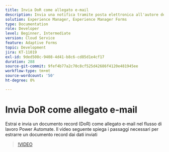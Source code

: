 ```yaml
---
title: Invia DoR come allegato e-mail
description: Invia una notifica tramite posta elettronica all'autore del messaggio di invio con DoR come allegato di posta elettronica
solution: Experience Manager, Experience Manager Forms
type: Documentation
role: Developer
level: Beginner, Intermediate
version: Cloud Service
feature: Adaptive Forms
topic: Development
jira: KT-11019
exl-id: 9ded508c-9408-4d41-b8c6-cd85d1e4cf17
duration: 288
source-git-commit: 9fef4b77a2c70c8cf525d42686f4120e481945ee
workflow-type: tm+mt
source-wordcount: '50'
ht-degree: 0%

---
```


# Invia DoR come allegato e-mail

Estrai e invia un documento record (DoR) come allegato e-mail nel flusso di lavoro Power Automate.
Il video seguente spiega i passaggi necessari per estrarre un documento record dai dati inviati
>[!VIDEO](https://video.tv.adobe.com/v/346731?quality=12&learn=on)
